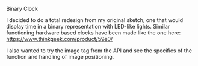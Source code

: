 ﻿Binary Clock

I decided to do a total redesign from my original sketch, one that would display time in a binary representation with LED-like lights. Similar functioning hardware based clocks have been made like the one here: https://www.thinkgeek.com/product/59e0/ 

I also wanted to try the image tag from the API and see the specifics of the function and handling of image positioning.  
